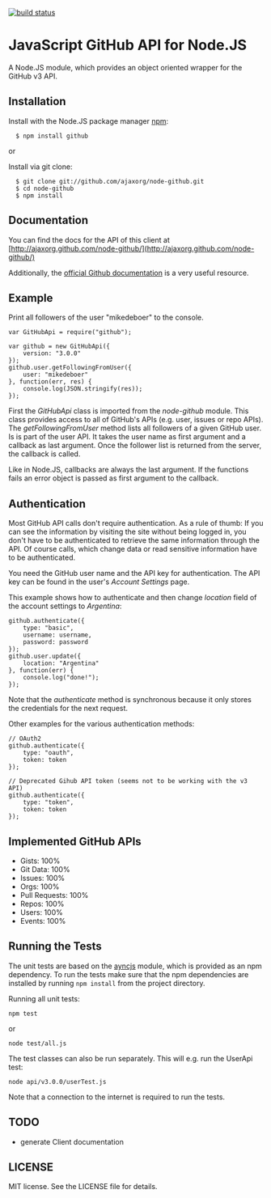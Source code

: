 [![build status](https://secure.travis-ci.org/ajaxorg/node-github.png)](http://travis-ci.org/ajaxorg/node-github)
# JavaScript GitHub API for Node.JS

A Node.JS module, which provides an object oriented wrapper for the GitHub v3 API. 

## Installation

  Install with the Node.JS package manager [npm](http://npmjs.org/):

      $ npm install github

or

  Install via git clone:

      $ git clone git://github.com/ajaxorg/node-github.git
      $ cd node-github
      $ npm install

## Documentation

You can find the docs for the API of this client at [http://ajaxorg.github.com/node-github/](http://ajaxorg.github.com/node-github/)

Additionally, the [official Github documentation](http://developer.github.com/) 
is a very useful resource.

## Example

Print all followers of the user "mikedeboer" to the console.

    var GitHubApi = require("github");

    var github = new GitHubApi({
        version: "3.0.0"
    });
    github.user.getFollowingFromUser({
        user: "mikedeboer"
    }, function(err, res) {
        console.log(JSON.stringify(res));
    });

First the _GitHubApi_ class is imported from the _node-github_ module. This class provides 
access to all of GitHub's APIs (e.g. user, issues or repo APIs). The _getFollowingFromUser_ 
method lists all followers of a given GitHub user. Is is part of the user API. It 
takes the user name as first argument and a callback as last argument. Once the 
follower list is returned from the server, the callback is called.

Like in Node.JS, callbacks are always the last argument. If the functions fails an 
error object is passed as first argument to the callback.

## Authentication

Most GitHub API calls don't require authentication. As a rule of thumb: If you 
can see the information by visiting the site without being logged in, you don't 
have to be authenticated to retrieve the same information through the API. Of 
course calls, which change data or read sensitive information have to be authenticated.

You need the GitHub user name and the API key for authentication. The API key can
be found in the user's _Account Settings_ page.

This example shows how to authenticate and then change _location_ field of the 
account settings to _Argentina_:

    github.authenticate({
        type: "basic",
        username: username,
        password: password
    });
    github.user.update({
        location: "Argentina"
    }, function(err) {
        console.log("done!");
    });

Note that the _authenticate_ method is synchronous because it only stores the 
credentials for the next request.

Other examples for the various authentication methods:

    // OAuth2
    github.authenticate({
        type: "oauth",
        token: token
    });
    
    // Deprecated Gihub API token (seems not to be working with the v3 API)
    github.authenticate({
        type: "token",
        token: token
    });

## Implemented GitHub APIs

* Gists: 100%
* Git Data: 100%
* Issues: 100%
* Orgs: 100%
* Pull Requests: 100%
* Repos: 100%
* Users: 100%
* Events: 100%

## Running the Tests

The unit tests are based on the [ayncjs](https://github.com/ajaxorg/async.js) 
module, which is provided as an npm dependency. To run the tests make sure that the 
npm dependencies are installed by running `npm install` from the project directory.

Running all unit tests:

    npm test

or

    node test/all.js

The test classes can also be run separately. This will e.g. run the UserApi test:

    node api/v3.0.0/userTest.js

Note that a connection to the internet is required to run the tests.

## TODO

* generate Client documentation

## LICENSE

MIT license. See the LICENSE file for details.
